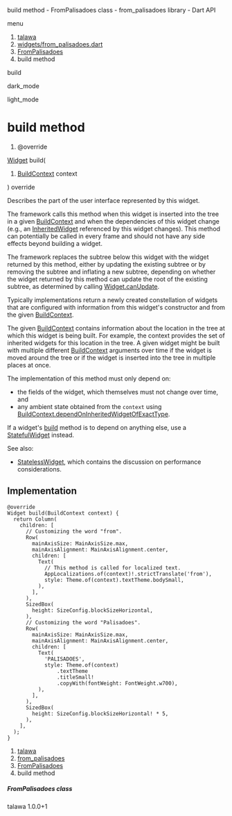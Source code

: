 




build method - FromPalisadoes class - from\_palisadoes library - Dart API







menu

1. [talawa](../../index.html)
2. [widgets/from\_palisadoes.dart](../../widgets_from_palisadoes/widgets_from_palisadoes-library.html)
3. [FromPalisadoes](../../widgets_from_palisadoes/FromPalisadoes-class.html)
4. build method

build


dark\_mode

light\_mode




# build method


1. @override

[Widget](https://api.flutter.dev/flutter/widgets/Widget-class.html)
build(

1. [BuildContext](https://api.flutter.dev/flutter/widgets/BuildContext-class.html) context

)
override

Describes the part of the user interface represented by this widget.

The framework calls this method when this widget is inserted into the tree
in a given [BuildContext](https://api.flutter.dev/flutter/widgets/BuildContext-class.html) and when the dependencies of this widget change
(e.g., an [InheritedWidget](https://api.flutter.dev/flutter/widgets/InheritedWidget-class.html) referenced by this widget changes). This
method can potentially be called in every frame and should not have any side
effects beyond building a widget.

The framework replaces the subtree below this widget with the widget
returned by this method, either by updating the existing subtree or by
removing the subtree and inflating a new subtree, depending on whether the
widget returned by this method can update the root of the existing
subtree, as determined by calling [Widget.canUpdate](https://api.flutter.dev/flutter/widgets/Widget/canUpdate.html).

Typically implementations return a newly created constellation of widgets
that are configured with information from this widget's constructor and
from the given [BuildContext](https://api.flutter.dev/flutter/widgets/BuildContext-class.html).

The given [BuildContext](https://api.flutter.dev/flutter/widgets/BuildContext-class.html) contains information about the location in the
tree at which this widget is being built. For example, the context
provides the set of inherited widgets for this location in the tree. A
given widget might be built with multiple different [BuildContext](https://api.flutter.dev/flutter/widgets/BuildContext-class.html)
arguments over time if the widget is moved around the tree or if the
widget is inserted into the tree in multiple places at once.

The implementation of this method must only depend on:

* the fields of the widget, which themselves must not change over time,
  and
* any ambient state obtained from the `context` using
  [BuildContext.dependOnInheritedWidgetOfExactType](https://api.flutter.dev/flutter/widgets/BuildContext/dependOnInheritedWidgetOfExactType.html).

If a widget's [build](../../widgets_from_palisadoes/FromPalisadoes/build.html) method is to depend on anything else, use a
[StatefulWidget](https://api.flutter.dev/flutter/widgets/StatefulWidget-class.html) instead.

See also:

* [StatelessWidget](https://api.flutter.dev/flutter/widgets/StatelessWidget-class.html), which contains the discussion on performance considerations.

## Implementation

```
@override
Widget build(BuildContext context) {
  return Column(
    children: [
      // Customizing the word "from".
      Row(
        mainAxisSize: MainAxisSize.max,
        mainAxisAlignment: MainAxisAlignment.center,
        children: [
          Text(
            // This method is called for localized text.
            AppLocalizations.of(context)!.strictTranslate('from'),
            style: Theme.of(context).textTheme.bodySmall,
          ),
        ],
      ),
      SizedBox(
        height: SizeConfig.blockSizeHorizontal,
      ),
      // Customizing the word "Palisadoes".
      Row(
        mainAxisSize: MainAxisSize.max,
        mainAxisAlignment: MainAxisAlignment.center,
        children: [
          Text(
            'PALISADOES',
            style: Theme.of(context)
                .textTheme
                .titleSmall!
                .copyWith(fontWeight: FontWeight.w700),
          ),
        ],
      ),
      SizedBox(
        height: SizeConfig.blockSizeHorizontal! * 5,
      ),
    ],
  );
}
```

 


1. [talawa](../../index.html)
2. [from\_palisadoes](../../widgets_from_palisadoes/widgets_from_palisadoes-library.html)
3. [FromPalisadoes](../../widgets_from_palisadoes/FromPalisadoes-class.html)
4. build method

##### FromPalisadoes class





talawa
1.0.0+1






